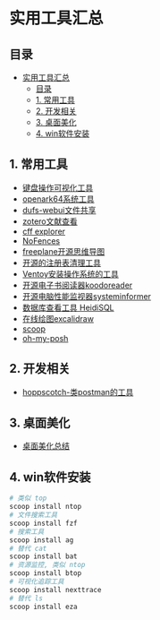 # 实用工具汇总

## 目录

- [实用工具汇总](#实用工具汇总)
  - [目录](#目录)
  - [1. 常用工具](#1-常用工具)
  - [2. 开发相关](#2-开发相关)
  - [3. 桌面美化](#3-桌面美化)
  - [4. win软件安装](#4-win软件安装)

## 1. 常用工具

+ [键盘操作可视化工具](https://github.com/mulaRahul/keyviz)
+ [openark64系统工具](https://github.com/BlackINT3/OpenArk/releases)
+ [dufs-webui文件共享](https://github.com/sigoden/dufs)
+ [zotero文献查看](https://www.zotero.org/)
+ [cff explorer](https://cff-explorer.com/)
+ [NoFences](https://github.com/Twometer/NoFences/releases/tag/v1.8)
+ [freeplane开源思维导图](https://github.com/freeplane/freeplane?tab=readme-ov-file)
+ [开源的注册表清理工具](https://github.com/little-apps/LittleRegistryCleaner)
+ [Ventoy安装操作系统的工具](https://www.ventoy.net/en/index.html)
+ [开源电子书阅读器koodoreader](https://www.koodoreader.com/zh)
+ [开源电脑性能监视器systeminformer](https://systeminformer.com)
+ [数据库查看工具 HeidiSQL](https://www.heidisql.com/)
+ [在线绘图excalidraw](https://excalidraw.com/)
+ [scoop]()
+ [oh-my-posh]()


## 2. 开发相关
+ [hoppscotch-类postman的工具](https://docs.hoppscotch.io/documentation/clients/desktop)

## 3. 桌面美化
+ [桌面美化总结](https://sspai.com/post/86218)

## 4. win软件安装

```sh
# 类似 top
scoop install ntop
# 文件搜索工具
scoop install fzf
# 搜索工具
scoop install ag
# 替代 cat
scoop install bat
# 资源监控, 类似 ntop
scoop install btop
# 可视化追踪工具
scoop install nexttrace
# 替代 ls
scoop install eza
```
